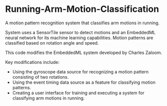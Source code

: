 # Running-Arm-Motion-Classification
A motion pattern recognition system that classifies arm motions in running.

System uses a SensorTile sensor to detect motions and an EmbeddedML neural network for its machine learning capabilities. Motion patterns are classified based on rotation angle and speed.

This code modifies the EmbeddedML system developed by Charles Zaloom.

Key modifications include:
- Using the gyroscope data source for recognizing a motion pattern consisting of two rotations.
- Using the event timing data source as a feature for classifying motion patterns.
- Creating a user interface for training and executing a system for classifying arm motions in running.
